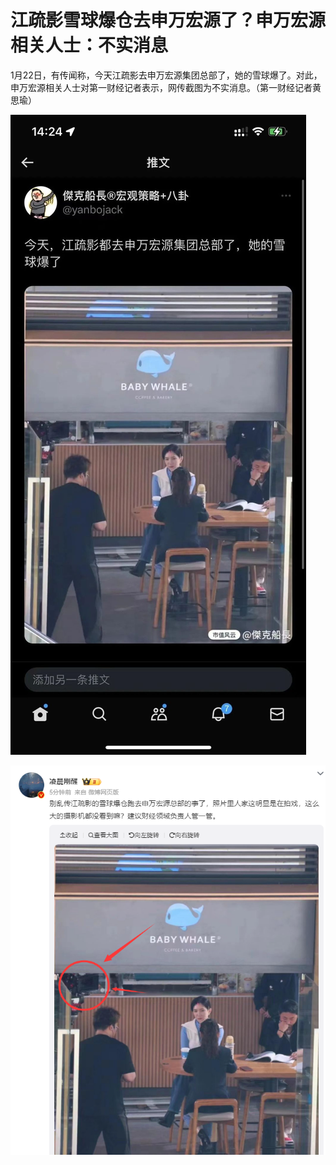 # 江疏影雪球爆仓去申万宏源了？申万宏源相关人士：不实消息

1月22日，有传闻称，今天江疏影去申万宏源集团总部了，她的雪球爆了。对此，申万宏源相关人士对第一财经记者表示，网传截图为不实消息。（第一财经记者黄思瑜）

![1b19b7f7c681abc96ce032e760bc4c83.jpg](https://raw.githubusercontent.com/qqhsx/qqnews_image/main/2024/01/22/江疏影雪球爆仓去申万宏源了？申万宏源相关人士：不实消息/1b19b7f7c681abc96ce032e760bc4c83.jpg)

![940e819eb0afbaccd328f521b0ebc23a.jpg](https://raw.githubusercontent.com/qqhsx/qqnews_image/main/2024/01/22/江疏影雪球爆仓去申万宏源了？申万宏源相关人士：不实消息/940e819eb0afbaccd328f521b0ebc23a.jpg)

